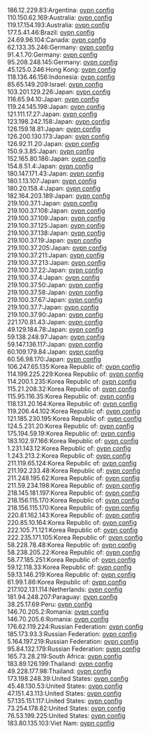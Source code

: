 186.12.229.83:Argentina: [ovpn config](vpn/186_12_229_83.ovpn)  
110.150.62.169:Australia: [ovpn config](vpn/110_150_62_169.ovpn)  
119.17.154.193:Australia: [ovpn config](vpn/119_17_154_193.ovpn)  
177.5.41.46:Brazil: [ovpn config](vpn/177_5_41_46.ovpn)  
24.69.96.104:Canada: [ovpn config](vpn/24_69_96_104.ovpn)  
62.133.35.246:Germany: [ovpn config](vpn/62_133_35_246.ovpn)  
91.4.1.70:Germany: [ovpn config](vpn/91_4_1_70.ovpn)  
95.208.248.145:Germany: [ovpn config](vpn/95_208_248_145.ovpn)  
45.125.0.246:Hong Kong: [ovpn config](vpn/45_125_0_246.ovpn)  
118.136.46.156:Indonesia: [ovpn config](vpn/118_136_46_156.ovpn)  
85.65.149.209:Israel: [ovpn config](vpn/85_65_149_209.ovpn)  
103.201.129.226:Japan: [ovpn config](vpn/103_201_129_226.ovpn)  
116.65.94.10:Japan: [ovpn config](vpn/116_65_94_10.ovpn)  
119.24.145.198:Japan: [ovpn config](vpn/119_24_145_198.ovpn)  
121.111.17.27:Japan: [ovpn config](vpn/121_111_17_27.ovpn)  
123.198.242.158:Japan: [ovpn config](vpn/123_198_242_158.ovpn)  
126.159.18.81:Japan: [ovpn config](vpn/126_159_18_81.ovpn)  
126.200.130.173:Japan: [ovpn config](vpn/126_200_130_173.ovpn)  
126.92.11.20:Japan: [ovpn config](vpn/126_92_11_20.ovpn)  
150.9.3.85:Japan: [ovpn config](vpn/150_9_3_85.ovpn)  
152.165.80.186:Japan: [ovpn config](vpn/152_165_80_186.ovpn)  
154.8.51.4:Japan: [ovpn config](vpn/154_8_51_4.ovpn)  
180.147.171.43:Japan: [ovpn config](vpn/180_147_171_43.ovpn)  
180.1.13.107:Japan: [ovpn config](vpn/180_1_13_107.ovpn)  
180.20.158.4:Japan: [ovpn config](vpn/180_20_158_4.ovpn)  
182.164.203.189:Japan: [ovpn config](vpn/182_164_203_189.ovpn)  
219.100.37.1:Japan: [ovpn config](vpn/219_100_37_1.ovpn)  
219.100.37.108:Japan: [ovpn config](vpn/219_100_37_108.ovpn)  
219.100.37.109:Japan: [ovpn config](vpn/219_100_37_109.ovpn)  
219.100.37.125:Japan: [ovpn config](vpn/219_100_37_125.ovpn)  
219.100.37.138:Japan: [ovpn config](vpn/219_100_37_138.ovpn)  
219.100.37.19:Japan: [ovpn config](vpn/219_100_37_19.ovpn)  
219.100.37.205:Japan: [ovpn config](vpn/219_100_37_205.ovpn)  
219.100.37.211:Japan: [ovpn config](vpn/219_100_37_211.ovpn)  
219.100.37.213:Japan: [ovpn config](vpn/219_100_37_213.ovpn)  
219.100.37.22:Japan: [ovpn config](vpn/219_100_37_22.ovpn)  
219.100.37.4:Japan: [ovpn config](vpn/219_100_37_4.ovpn)  
219.100.37.50:Japan: [ovpn config](vpn/219_100_37_50.ovpn)  
219.100.37.58:Japan: [ovpn config](vpn/219_100_37_58.ovpn)  
219.100.37.67:Japan: [ovpn config](vpn/219_100_37_67.ovpn)  
219.100.37.7:Japan: [ovpn config](vpn/219_100_37_7.ovpn)  
219.100.37.90:Japan: [ovpn config](vpn/219_100_37_90.ovpn)  
221.170.81.43:Japan: [ovpn config](vpn/221_170_81_43.ovpn)  
49.129.184.78:Japan: [ovpn config](vpn/49_129_184_78.ovpn)  
59.138.248.97:Japan: [ovpn config](vpn/59_138_248_97.ovpn)  
59.147.136.117:Japan: [ovpn config](vpn/59_147_136_117.ovpn)  
60.109.179.84:Japan: [ovpn config](vpn/60_109_179_84.ovpn)  
60.56.98.170:Japan: [ovpn config](vpn/60_56_98_170.ovpn)  
106.247.65.135:Korea Republic of: [ovpn config](vpn/106_247_65_135.ovpn)  
114.199.225.229:Korea Republic of: [ovpn config](vpn/114_199_225_229.ovpn)  
114.200.1.235:Korea Republic of: [ovpn config](vpn/114_200_1_235.ovpn)  
115.21.208.32:Korea Republic of: [ovpn config](vpn/115_21_208_32.ovpn)  
115.95.116.35:Korea Republic of: [ovpn config](vpn/115_95_116_35.ovpn)  
118.131.20.164:Korea Republic of: [ovpn config](vpn/118_131_20_164.ovpn)  
119.206.44.102:Korea Republic of: [ovpn config](vpn/119_206_44_102.ovpn)  
121.185.230.195:Korea Republic of: [ovpn config](vpn/121_185_230_195.ovpn)  
124.5.231.20:Korea Republic of: [ovpn config](vpn/124_5_231_20.ovpn)  
175.194.59.19:Korea Republic of: [ovpn config](vpn/175_194_59_19.ovpn)  
183.102.97.166:Korea Republic of: [ovpn config](vpn/183_102_97_166.ovpn)  
1.231.143.12:Korea Republic of: [ovpn config](vpn/1_231_143_12.ovpn)  
1.243.213.2:Korea Republic of: [ovpn config](vpn/1_243_213_2.ovpn)  
211.119.65.124:Korea Republic of: [ovpn config](vpn/211_119_65_124.ovpn)  
211.192.233.48:Korea Republic of: [ovpn config](vpn/211_192_233_48.ovpn)  
211.248.195.62:Korea Republic of: [ovpn config](vpn/211_248_195_62.ovpn)  
211.59.234.198:Korea Republic of: [ovpn config](vpn/211_59_234_198.ovpn)  
218.145.181.197:Korea Republic of: [ovpn config](vpn/218_145_181_197.ovpn)  
218.156.115.170:Korea Republic of: [ovpn config](vpn/218_156_115_170.ovpn)  
218.156.115.170:Korea Republic of: [ovpn config](vpn/218_156_115_170.ovpn)  
220.81.162.143:Korea Republic of: [ovpn config](vpn/220_81_162_143.ovpn)  
220.85.10.164:Korea Republic of: [ovpn config](vpn/220_85_10_164.ovpn)  
222.105.71.121:Korea Republic of: [ovpn config](vpn/222_105_71_121.ovpn)  
222.235.171.105:Korea Republic of: [ovpn config](vpn/222_235_171_105.ovpn)  
58.228.78.48:Korea Republic of: [ovpn config](vpn/58_228_78_48.ovpn)  
58.238.205.22:Korea Republic of: [ovpn config](vpn/58_238_205_22.ovpn)  
58.77.185.251:Korea Republic of: [ovpn config](vpn/58_77_185_251.ovpn)  
59.12.118.33:Korea Republic of: [ovpn config](vpn/59_12_118_33.ovpn)  
59.13.146.219:Korea Republic of: [ovpn config](vpn/59_13_146_219.ovpn)  
61.99.1.86:Korea Republic of: [ovpn config](vpn/61_99_1_86.ovpn)  
217.102.131.114:Netherlands: [ovpn config](vpn/217_102_131_114.ovpn)  
181.94.248.207:Paraguay: [ovpn config](vpn/181_94_248_207.ovpn)  
38.25.17.69:Peru: [ovpn config](vpn/38_25_17_69.ovpn)  
146.70.205.2:Romania: [ovpn config](vpn/146_70_205_2.ovpn)  
146.70.205.6:Romania: [ovpn config](vpn/146_70_205_6.ovpn)  
176.62.119.224:Russian Federation: [ovpn config](vpn/176_62_119_224.ovpn)  
185.173.93.3:Russian Federation: [ovpn config](vpn/185_173_93_3.ovpn)  
5.164.197.219:Russian Federation: [ovpn config](vpn/5_164_197_219.ovpn)  
95.84.132.179:Russian Federation: [ovpn config](vpn/95_84_132_179.ovpn)  
165.73.28.219:South Africa: [ovpn config](vpn/165_73_28_219.ovpn)  
183.89.126.199:Thailand: [ovpn config](vpn/183_89_126_199.ovpn)  
49.228.177.98:Thailand: [ovpn config](vpn/49_228_177_98.ovpn)  
173.198.248.39:United States: [ovpn config](vpn/173_198_248_39.ovpn)  
45.48.130.53:United States: [ovpn config](vpn/45_48_130_53.ovpn)  
47.151.43.113:United States: [ovpn config](vpn/47_151_43_113.ovpn)  
57.135.151.117:United States: [ovpn config](vpn/57_135_151_117.ovpn)  
73.254.178.82:United States: [ovpn config](vpn/73_254_178_82.ovpn)  
76.53.199.225:United States: [ovpn config](vpn/76_53_199_225.ovpn)  
183.80.135.103:Viet Nam: [ovpn config](vpn/183_80_135_103.ovpn)  
